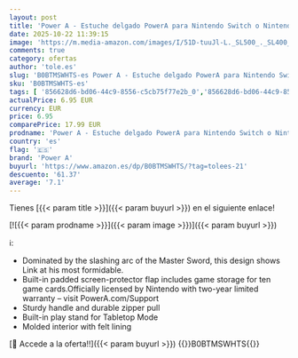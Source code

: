 ```yaml
---
layout: post
title: 'Power A - Estuche delgado PowerA para Nintendo Switch o Nintendo Switch Lite - Battle-Ready Link  carcasa protectora  funda para videojuegos  funda para consola  accesorios  almacenamiento  con licencia oficial'
date: 2025-10-22 11:39:15
image: 'https://m.media-amazon.com/images/I/51D-tuuJl-L._SL500_._SL400_.jpg'
comments: true
category: ofertas
author: 'tole.es'
slug: 'B0BTMSWHTS-es Power A - Estuche delgado PowerA para Nintendo Switch o...'
sku: 'B0BTMSWHTS-es'
tags: [ '856628d6-bd06-44c9-8556-c5cb75f77e2b_0','856628d6-bd06-44c9-8556-c5cb75f77e2b_8201','Accesorios para Nintendo Switch','Accesorios para PS4, Xbox One y Nintendo Switch','Arborist Merchandising Root','Hardware y juegos para Nintendo Switch','Kits de accesorios para Nintendo Switch','Self Service','Special Features Stores','Videojuegos','nintendo','power a','🇪🇸', ]
actualPrice: 6.95 EUR
currency: EUR
price: 6.95
comparePrice: 17.99 EUR
prodname: 'Power A - Estuche delgado PowerA para Nintendo Switch o Nintendo Switch Lite - Battle-Ready Link  carcasa protectora  funda para videojuegos  funda para consola  accesorios  almacenamiento  con licencia oficial'
country: 'es'
flag: '🇪🇸'
brand: 'Power A'
buyurl: 'https://www.amazon.es/dp/B0BTMSWHTS/?tag=tolees-21'
descuento: '61.37'
average: '7.1'
---
```


Tienes [{{< param title >}}]({{< param buyurl >}}) en el siguiente enlace!

[![{{< param prodname >}}]({{< param image >}})]({{< param buyurl >}})

ℹ️:

- Dominated by the slashing arc of the Master Sword, this design shows Link at his most formidable.
- Built-in padded screen-protector flap includes game storage for ten game cards.Officially licensed by Nintendo with two-year limited warranty – visit PowerA.com/Support
- Sturdy handle and durable zipper pull
- Built-in play stand for Tabletop Mode
- Molded interior with felt lining

[🛒 Accede a la oferta!!]({{< param buyurl >}})
{{<world>}}B0BTMSWHTS{{</world>}}
